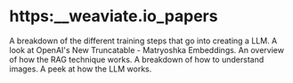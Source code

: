 # https:\_\_weaviate.io_papers

A breakdown of the different training steps that go into creating a LLM. A look at OpenAI's New Truncatable - Matryoshka Embeddings. An overview of how the RAG technique works. A breakdown of how to understand images. A peek at how the LLM works.

